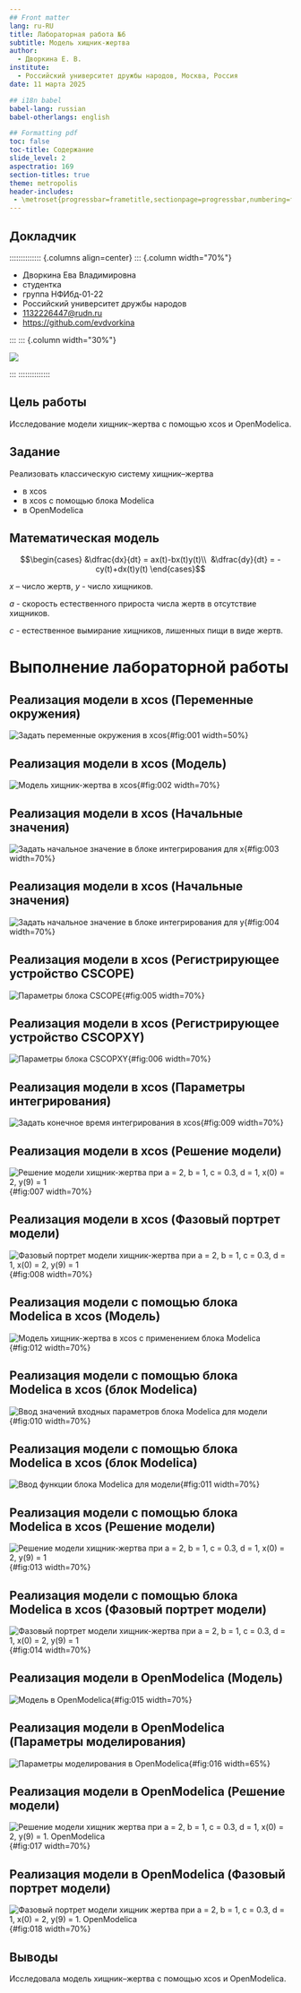 ```yaml
---
## Front matter
lang: ru-RU
title: Лабораторная работа №6
subtitle: Модель хищник-жертва
author:
  - Дворкина Е. В.
institute:
  - Российский университет дружбы народов, Москва, Россия
date: 11 марта 2025

## i18n babel
babel-lang: russian
babel-otherlangs: english

## Formatting pdf
toc: false
toc-title: Содержание
slide_level: 2
aspectratio: 169
section-titles: true
theme: metropolis
header-includes:
 - \metroset{progressbar=frametitle,sectionpage=progressbar,numbering=fraction}
---
```


## Докладчик

:::::::::::::: {.columns align=center}
::: {.column width="70%"}

  * Дворкина Ева Владимировна
  * студентка
  * группа НФИбд-01-22
  * Российский университет дружбы народов
  * [1132226447@rudn.ru](mailto:1132226447@rudn.ru)
  * <https://github.com/evdvorkina>

:::
::: {.column width="30%"}

![](./image/я.jpg)

:::
::::::::::::::


## Цель работы

Исследование модели хищник–жертва с помощью xcos и OpenModelica.

## Задание

Реализовать классическую систему хищник–жертва 
  - в xcos
  - в xcos с помощью блока Modelica
  - в OpenModelica

## Математическая модель

$$\begin{cases}
  &\dfrac{dx}{dt} = ax(t)-bx(t)y(t)\\
  &\dfrac{dy}{dt} = -cy(t)+dx(t)y(t)
\end{cases}$$

$x$ – число жертв, $y$ - число хищников. 

$a$ - скорость естественного прироста числа жертв в отсутствие хищников.

$c$ - естественное вымирание хищников, лишенных пищи в виде жертв. 

# Выполнение лабораторной работы

## Реализация модели в xcos (Переменные окружения)

![Задать переменные окружения в xcos](image/1.PNG){#fig:001 width=50%}

## Реализация модели в xcos (Модель)

![Модель хищник-жертва в xcos](image/2.PNG){#fig:002 width=70%}

## Реализация модели в xcos (Начальные значения)

![Задать начальное значение в блоке интегрирования для x](image/3.PNG){#fig:003 width=70%}

## Реализация модели в xcos (Начальные значения)

![Задать начальное значение в блоке интегрирования для y](image/4.PNG){#fig:004 width=70%}

## Реализация модели в xcos (Регистрирующее устройство CSCOPE)

![Параметры блока CSCOPE](image/5.PNG){#fig:005 width=70%}

## Реализация модели в xcos (Регистрирующее устройство CSCOPXY)

![Параметры блока CSCOPXY](image/6.PNG){#fig:006 width=70%}

## Реализация модели в xcos (Параметры интегрирования)

![Задать конечное время интегрирования в xcos](image/9.PNG){#fig:009 width=70%}

## Реализация модели в xcos (Решение модели)

![Решение модели хищник-жертва при $a = 2$, $b = 1$, $c = 0.3$, $d = 1$, $x(0) = 2$, $y(9) = 1$](image/7.PNG){#fig:007 width=70%}

## Реализация модели в xcos (Фазовый портрет модели)

![Фазовый портрет модели хищник-жертва при $a = 2$, $b = 1$, $c = 0.3$, $d = 1$, $x(0) = 2$, $y(9) = 1$](image/8.PNG){#fig:008 width=70%}

## Реализация модели с помощью блока Modelica в xcos (Модель)

![Модель хищник-жертва в xcos с применением блока Modelica](image/12.PNG){#fig:012 width=70%}

## Реализация модели с помощью блока Modelica в xcos (блок Modelica)

![Ввод значений входных параметров блока Modelica для модели](image/10.PNG){#fig:010 width=70%}

## Реализация модели с помощью блока Modelica в xcos (блок Modelica)

![Ввод функции блока Modelica для модели](image/11.PNG){#fig:011 width=70%}

## Реализация модели с помощью блока Modelica в xcos (Решение модели)

![Решение модели хищник-жертва при $a = 2$, $b = 1$, $c = 0.3$, $d = 1$, $x(0) = 2$, $y(9) = 1$](image/13.PNG){#fig:013 width=70%}

## Реализация модели с помощью блока Modelica в xcos (Фазовый портрет модели)

![Фазовый портрет модели хищник-жертва при $a = 2$, $b = 1$, $c = 0.3$, $d = 1$, $x(0) = 2$, $y(9) = 1$](image/14.PNG){#fig:014 width=70%}

## Реализация модели в OpenModelica (Модель)

![Модель в OpenModelica](image/15.PNG){#fig:015 width=70%}

## Реализация модели в OpenModelica (Параметры моделирования)

![Параметры моделирования в OpenModelica](image/16.PNG){#fig:016 width=65%}

## Реализация модели в OpenModelica (Решение модели)

![Решение модели хищник жертва при $a = 2$, $b = 1$, $c = 0.3$, $d = 1$, $x(0) = 2$, $y(9) = 1$. OpenModelica](image/17.PNG){#fig:017 width=70%}

## Реализация модели в OpenModelica (Фазовый портрет модели)

![Фазовый портрет модели хищник жертва при $a = 2$, $b = 1$, $c = 0.3$, $d = 1$, $x(0) = 2$, $y(9) = 1$. OpenModelica](image/18.PNG){#fig:018 width=70%}

## Выводы

Исследовала модель хищник–жертва с помощью xcos и OpenModelica.
